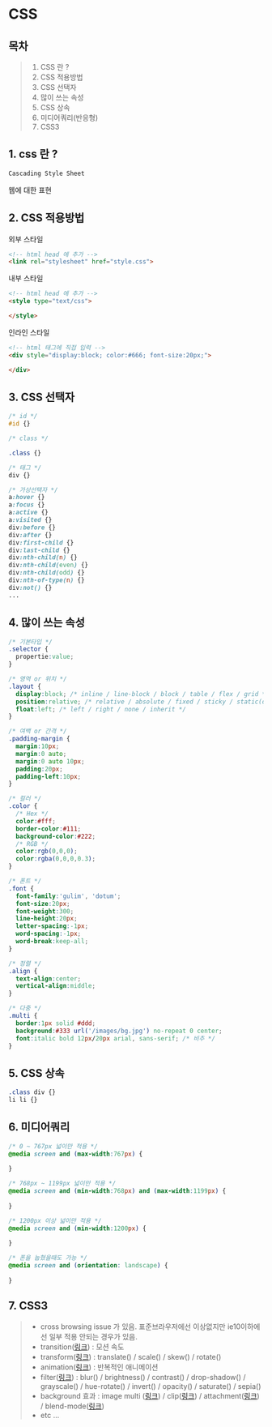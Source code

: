 # CSS

## 목차
> 1. CSS 란 ?
> 2. CSS 적용방법
> 3. CSS 선택자
> 4. 많이 쓰는 속성
> 5. CSS 상속
> 6. 미디어쿼리(반응형)
> 7. CSS3

## 1. css 란 ?

``` bash
Cascading Style Sheet
```  
웹에 대한 표현


## 2. CSS 적용방법
외부 스타일
``` html
<!-- html head 에 추가 -->
<link rel="stylesheet" href="style.css">
```

내부 스타일
``` html
<!-- html head 에 추가 -->
<style type="text/css">

</style>
```

인라인 스타일
``` html
<!-- html 태그에 직접 입력 -->
<div style="display:block; color:#666; font-size:20px;">

</div>
```


## 3. CSS 선택자
``` css
/* id */
#id {}

/* class */

.class {}

/* 태그 */
div {}

/* 가상선택자 */
a:hover {}
a:focus {}
a:active {}
a:visited {}
div:before {}
div:after {}
div:first-child {}
div:last-child {}
div:nth-child(n) {}
div:nth-child(even) {}
div:nth-child(odd) {}
div:nth-of-type(n) {}
div:not() {}
...
```


## 4. 많이 쓰는 속성
``` css
/* 기본타입 */
.selector {
  propertie:value;
}

/* 영역 or 위치 */
.layout {
  display:block; /* inline / line-block / block / table / flex / grid */
  position:relative; /* relative / absolute / fixed / sticky / static(default) */
  float:left; /* left / right / none / inherit */
}

/* 여백 or 간격 */
.padding-margin {
  margin:10px;
  margin:0 auto;
  margin:0 auto 10px;
  padding:20px;
  padding-left:10px;
}

/* 컬러 */
.color {
  /* Hex */
  color:#fff;
  border-color:#111;
  background-color:#222;
  /* RGB */
  color:rgb(0,0,0);
  color:rgba(0,0,0,0.3);
}

/* 폰트 */
.font {
  font-family:'gulim', 'dotum';
  font-size:20px;
  font-weight:300;
  line-height:20px;
  letter-spacing:-1px;
  word-spacing:-1px;
  word-break:keep-all;
}

/* 정렬 */
.align {
  text-align:center;
  vertical-align:middle;
}

/* 다중 */
.multi {
  border:1px solid #ddd;
  background:#333 url('/images/bg.jpg') no-repeat 0 center;
  font:italic bold 12px/20px arial, sans-serif; /* 비추 */
}
```


## 5. CSS 상속
``` css
.class div {}
li li {}
```

## 6. 미디어쿼리
``` css
/* 0 ~ 767px 넓이만 적용 */
@media screen and (max-width:767px) {
  
}

/* 768px ~ 1199px 넓이만 적용 */
@media screen and (min-width:768px) and (max-width:1199px) {
  
}

/* 1200px 이상 넓이만 적용 */
@media screen and (min-width:1200px) {
  
}

/* 폰을 눕혔을때도 가능 */
@media screen and (orientation: landscape) {
  
}
```

## 7. CSS3
> - cross browsing issue 가 있음. 표준브라우저에선 이상없지만 ie10이하에선 일부 적용 안되는 경우가 있음.
> - transition([링크](https://poiemaweb.com/css3-transition)) : 모션 속도
> - transform([링크](https://poiemaweb.com/css3-transform)) : translate() / scale() / skew() / rotate()
> - animation([링크](https://poiemaweb.com/css3-animation)) : 반복적인 애니메이션
> - filter([링크](http://bennettfeely.com/filters/)) : blur() / brightness() / contrast() / drop-shadow() / grayscale() / hue-rotate() / invert() / opacity() / saturate() / sepia()
> - background 효과 : image multi ([링크](https://css-tricks.com/css-basics-using-multiple-backgrounds/)) / clip([링크](https://developer.mozilla.org/en-US/docs/Web/CSS/background-clip)) / attachment([링크](https://css-tricks.com/use-cases-fixed-backgrounds-css/)) / blend-mode([링크](https://codepen.io/robinrendle/pen/8c62dc10880c3898bde28d4d78d1f567))
> - etc ...